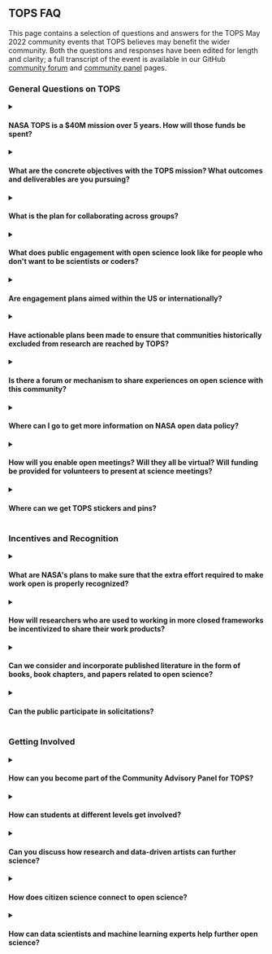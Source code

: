 <h2>TOPS FAQ</h2>
This page contains a selection of questions and answers for the TOPS May 2022 community events that TOPS believes may benefit the wider community. Both the questions and responses have been edited for length and clarity; a full transcript of the event is available in our GitHub <a href = "https://github.com/nasa/Transform-to-Open-Science/tree/main/docs/Area1_Engagement/Community_Forums">community forum</a> and <a href = "https://github.com/nasa/Transform-to-Open-Science/tree/main/docs/Area1_Engagement/Community_Panels">community panel</a> pages.
<h3>General Questions on TOPS</h3>
<details> 
  <summary>
    <h4>NASA TOPS is a $40M mission over 5 years. How will those funds be spent?</h4>
  </summary>
  TOPS is across all of NASA’s Science Mission Directorate (SMD). The majority of the funding is to support training activities to help the SMD community learn about Open Sciences. This includes training that is tailored to the needs of the scientific communities of SMD. Opportunities will be announced that are available to all directorates and the different directorates are participating in the design and development of the project. 
  </details>
  
  <details>
  <summary><h4>What are the concrete objectives with the TOPS mission? What outcomes and deliverables are you pursuing?</summary></h4>
  TOPS goals are to enable 
  <ol>
    <li> 20,000 individuals to earn an Open Science Badge, 
    <li> lead to at least five major discoveries, and 
    <li> increase participation of underrepresented groups by two-fold. 
  </ol>
 For goal 1, we will know the exact amount of people completing the course thanks to registration. For goal 2, we plan to solicit proposals in 2023 for high risk, high reward, science projects, across all of NASA science (e.g., planetary, heliophysics, astrophysics, biological and physical sciences, and Earth science), that are open from inception. These projects will be required to follow open science best practices. We will be able to measure success by whether they achieve the goals stated in their proposals, and contribute to a major advance in their field. For goal 3, we have internal metrics that we hope to make public, and can track participation by under-represented communities on NASA science teams, funded proposals, committee, and review panels. While these specific metrics may allow us to see if we reach our stated goals, we need to be able to measure our progress against our objectives as well: increasing adoption of open science and increasing participation in science by historically excluded groups. That requires a more nuanced set of metrics that we are continuing to develop. 

</details>

<details>
  <summary><h4>What is the plan for collaborating across groups?</h4></summary>
  Open-source science (OSS) is a part of open science. Open-source science is a commitment to the open sharing of software, data, and knowledge (algorithms, papers, documents, ancillary information) from the start of research activities. The principles of OSS are to make publicly funded scientific research transparent, inclusive, accessible, and reproducible. All of these aspects of open-source science are intentionally a part of open science.
  </details>
  
  <details>
  <summary><h4>What does public engagement with open science look like for people who don't want to be scientists or coders?</h4></summary>
  We realize that the road to making open science a reality doesn’t begin and end with academics and NASA scientists. We want to reach science-interested populations too! Citizen science provides an opportunity for the general science-interested public to get involved with scientific research to address societal needs, particularly those at a regional or local level, and to advance innovation. 
  </details>
  
  <details>
  <summary><h4>Are engagement plans aimed within the US or internationally?</h4></summary>
  TOPS is engaging both nationally and internationally. The focus for 2023 is national in scope; yet, we continue to engage and collaborate with other international space agencies and organizations to ensure the open science reach is more broadly distributed.
  </details>
  
  <details>
  <summary><h4>Have actionable plans been made to ensure that communities historically excluded from research are reached by TOPS?</h4></summary>
  Yes; plans have been developed that include engagement and support for these communities. A core value within the TOPS team is to meet historically excluded groups where they are, and we will continue to follow through with this value for the next 5 years.  We are working to have a strong presence at conferences that focus on historically excluded groups.  We have partnered with NASA’s Minority University Research and Education Project (MUREP) to support different activities such as funding 3-year NASA internships and to develop future solicitations. Our TOPS Community Panel includes leaders in open science and is 50% women and 70% people of color.  We will also be developing further plans based on the engagement and feedback we receive. We welcome suggestions, contributions, and comments through our <a href = "https://github.com/nasa/Transform-to-Open-Science">GitHub site</a> or by contacting us directly.
  </details>
  
  <details>
  <summary><h4>Is there a forum or mechanism to share experiences on open science with this community?</h4></summary>
  The TOPS GitHub is a great source of information, and is also a great way to share experiences and ask questions. The discussion can be found at <a href = "https://github.com/nasa/Transform-to-Open-Science/discussions">https://github.com/nasa/Transform-to-Open-Science/discussions</a> .

  </details>
  
  <details>
  <summary><h4>Where can I go to get more information on NASA open data policy?</h4></summary>
  Please refer to the official website at <a href = "https://science.nasa.gov/researchers/science-data/science-information-policy">https://science.nasa.gov/researchers/science-data/science-information-policy.</a> .

  </details>
  
  <details>
  <summary><h4>How will you enable open meetings? Will they all be virtual? Will funding be provided for volunteers to present at science meetings?</h4></summary>
  We are enabling open meetings by providing an option for virtual attendance, including the ability to submit questions. We have plans to expand participation at NASA science team meetings; please subscribe to our <a href = "https://go.nasa.gov/3Lwlb87">listserv</a> to hear more.

  </details>

<details>
  <summary><h4>Where can we get TOPS stickers and pins?</h4></summary>
  You can visit us at conferences to find our latest educational and informational resources. We are also working on a distribution mechanism to share resources with the full community, so join our <a href = "https://go.nasa.gov/3Lwlb87">listserv</a> to stay tuned!

  </details>
<h3>Incentives and Recognition</h3>
<details>
  <summary><h4>What are NASA's plans to make sure that the extra effort required to make work open is properly recognized?</h4></summary>
 There are different ways to recognize effort. First, there is financial recognition. If research is open from inception, and openness has been planned and budgeted for at the proposal stage, then being open isn’t a substantial extra effort. So, with regards to cost, the effort will be recognized by funding it in the budget. Then there is professional recognition. If one put in the effort to be open, one should certainly be recognized. There is already a lot of evidence that by being open, science has more impact and more citations. But we are planning additional specific activities to incentivize and recognize open science activities. Further, TOPS is working with partners to create awards specifically created to recognize scientific achievements in open science.
  </details>
  
  <details>
  <summary><h4>How will researchers who are used to working in more closed frameworks be incentivized to share their work products?
</h4></summary>
Many researchers adopt open science principles as they become familiar with them and as they become best practices in their community.  TOPS first goal is to increase the understanding of open science practices to support the culture shift.  SMD is also supporting incentives to adopt open science through solicitations such as the <a href = "https://nspires.nasaprs.com/external/solicitations/summary!init.do?solId=%7B0BFB6C2C-5189-507A-FB82-E5A9869DF9E4%7D&path=open">F.8 Supplement for Open Source Software</a> and also developing initiatives that support open science so that it is easy to share the scientific information that is produced.  It is important to note that this shift is not automatic; this process will require some experimentation to see what works and what does not. It is also imperative that TOPS get feedback from the community to ensure the effectiveness and efficiency of its efforts.
  </details>
  
  <details>
  <summary><h4>Can we consider and incorporate published literature in the form of books, book chapters, and papers related to open science?</h4></summary>
  Absolutely! We believe that to be successful in spreading the word on open science we need to be as visible as possible, including by publishing articles, papers, and blog posts about our successes and failures. 
  </details>
  
  <details>
  <summary><h4>Can the public participate in solicitations?</h4></summary>
  NASA solicits research proposals through Research Opportunities in Space and Earth Sciences (ROSES). More information on ROSES is available on <a href = "https://science.nasa.gov/researchers/sara/grant-solicitations">https://science.nasa.gov/researchers/sara/grant-solicitations</a>.
  </details>
  
  <h3>Getting Involved</h3>
    <details>
  <summary><h4>How can you become part of the Community Advisory Panel for TOPS?</h4></summary>
  The <a href = "https://github.com/nasa/Transform-to-Open-Science/blob/main/docs/Area1_Engagement/Community_Panels/readme.md">Community Panel</a> for 2022 has been selected. However, each year we will have an open call for new members. Please continue to monitor the <a href = "https://github.com/nasa/Transform-to-Open-Science">GitHub</a> as all announcements will be provided there.
  </details>
  
  <details>
  <summary><h4>How can students at different levels get involved?</h4></summary>
  Anyone with an interest in open science is welcome to participate in TOPS! Sign up for the <a href = "https://docs.google.com/forms/d/e/1FAIpQLSeb_6PdbaPYFcVwXWgMJ053Q_pF2rW2YOu51Qmrh5nWaRYc7Q/viewform">TOPS newsletter</a> to keep up-to-date with the latest TOPS activities, including student internships. Contribute to the <a href = "https://github.com/nasa/Transform-to-Open-Science/discussions">discussion on our GitHub</a>. Further, the open science curriculum that TOPS is developing will be free and open for all regardless of disciplinary or education level.
  </details>
  
  <details>
  <summary><h4>Can you discuss how research and data-driven artists can further science? </h4></summary>
  One way to broaden participation is through making science more accessible and the arts are one way to do that. We hope to have a <a href = "https://www.spaceappschallenge.org/">Space Apps challenge</a> focused on STEAM initiatives to get people from all of the world thinking about this.
  </details>
  
  <details>
  <summary><h4>How does citizen science connect to open science?</h4></summary>
  We realize that the road to making open science a reality doesn’t begin and end with academics and NASA scientists. We want to reach science-interested populations too! Citizen science provides an opportunity for the general science-interested public to get involved with scientific research to address societal needs, particularly those at a regional or local level, and to advance innovation.
  </details>
  
  <details>
  <summary><h4>How can data scientists and machine learning experts help further open science?</h4></summary>
  There are open science principles that those working with code and data can incorporate into their work, even if it is not “traditional” scientific research. They can make the underlying data findable, accessible, interoperable and reusable (which is known as the <a href = "https://www.go-fair.org/fair-principles/">FAIR principles</a>). Any code which is developed should be as open as possible (e.g., open-source or white-listing); including the creation of clear documentation so that others can build on your work.
  </details>

